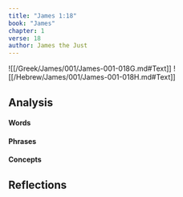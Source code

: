 ```yaml
---
title: "James 1:18"
book: "James"
chapter: 1
verse: 18
author: James the Just
---
```

![[/Greek/James/001/James-001-018G.md#Text]]
![[/Hebrew/James/001/James-001-018H.md#Text]]

## Analysis

#### Words

#### Phrases

#### Concepts

## Reflections
